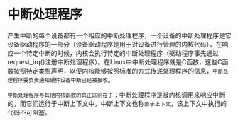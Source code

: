 # 中断处理程序

产生中断的每个设备都有一个相应的中断处理程序，一个设备的中断处理程序是它设备驱动程序的一部分（设备驱动程序是用于对设备进行管理的内核代码），在响应一个特定中断的时候，内核会执行特定的中断处理程序（驱动程序事先通过request_irq()注册中断处理程序）。在Linux中中断处理程序就是C函数，这些C函数按照特定类型声明，以便内核能够按照标准的方式传递处理程序的信息，`中断处理程序要负责通知硬件设备中断已经被接收`。

`中断处理程序与其他内核函数的真正区别在于`：中断处理程序是被内核调用来响应中断的，而它们运行于中断上下文中，中断上下文也称`原子上下文`，该上下文中执行的代码不可阻塞。